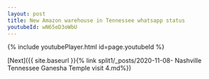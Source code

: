 ```yaml
---
layout: post
title: New Amazon warehouse in Tennessee whatsapp status
youtubeId: wN65eD3oWbU
---
```


{% include youtubePlayer.html id=page.youtubeId %}

[Next]({{ site.baseurl }}{% link split1/_posts/2020-11-08- Nashville Tennessee Ganesha Temple visit 4.md%})
